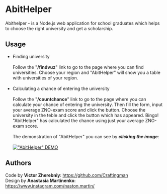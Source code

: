 # AbitHelper
Abithelper - is a Node.js web application for school graduates which helps to choose the right university and get a scholarship.
## Usage
- Finding university<br><br>
Follow the "**/findvuz**" link to go to the page where you can find universities. Choose your region and "AbitHelper" will show you a table with universities of your region.<br><br>
- Calculating a chance of entering the university<br><br>
Follow the "**/countchance**" link to go to the page where you can calculate your chance of entering the university. Then fill the form, input your average ZNO-exam score and click the button.
Choose the university in the teble and click the button which has appeared. Bingo! "AbitHelper" has calculated the chance using just your average ZNO-exam score.<br><br>
The demonstration of "AbitHelper" you can see by ***clicking the image***: <br><br> [!["AbitHelper" DEMO](https://img.youtube.com/vi/B8XbLZcgVuQ/0.jpg)](https://www.youtube.com/watch?v=B8XbLZcgVuQ)
## Authors
Code by **Victor Zherebniy**: https://github.com/Craftingman<br>
Design by **Anastasia Martinenko**: https://www.instagram.com/naston.martin/
